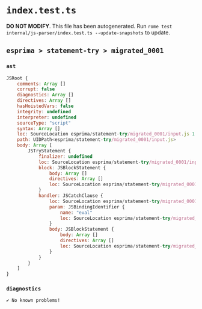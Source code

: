 # `index.test.ts`

**DO NOT MODIFY**. This file has been autogenerated. Run `rome test internal/js-parser/index.test.ts --update-snapshots` to update.

## `esprima > statement-try > migrated_0001`

### `ast`

```javascript
JSRoot {
	comments: Array []
	corrupt: false
	diagnostics: Array []
	directives: Array []
	hasHoistedVars: false
	integrity: undefined
	interpreter: undefined
	sourceType: "script"
	syntax: Array []
	loc: SourceLocation esprima/statement-try/migrated_0001/input.js 1:0-2:0
	path: UIDPath<esprima/statement-try/migrated_0001/input.js>
	body: Array [
		JSTryStatement {
			finalizer: undefined
			loc: SourceLocation esprima/statement-try/migrated_0001/input.js 1:0-1:24
			block: JSBlockStatement {
				body: Array []
				directives: Array []
				loc: SourceLocation esprima/statement-try/migrated_0001/input.js 1:4-1:7
			}
			handler: JSCatchClause {
				loc: SourceLocation esprima/statement-try/migrated_0001/input.js 1:8-1:24
				param: JSBindingIdentifier {
					name: "eval"
					loc: SourceLocation esprima/statement-try/migrated_0001/input.js 1:15-1:19 (eval)
				}
				body: JSBlockStatement {
					body: Array []
					directives: Array []
					loc: SourceLocation esprima/statement-try/migrated_0001/input.js 1:21-1:24
				}
			}
		}
	]
}
```

### `diagnostics`

```
✔ No known problems!

```
